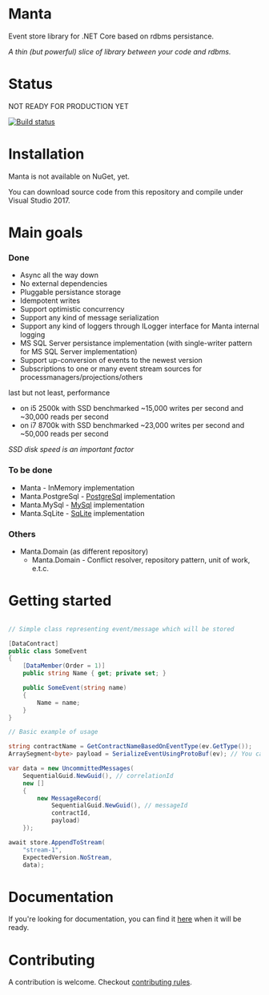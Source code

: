# Manta
Event store library for .NET Core based on rdbms persistance.

*A thin (but powerful) slice of library between your code and rdbms.*

# Status
NOT READY FOR PRODUCTION YET

[![Build status](https://ci.appveyor.com/api/projects/status/rmy0b570j1ur2c58/branch/master?svg=true)](https://ci.appveyor.com/project/dario-l/manta/branch/master)

# Installation
Manta is not available on NuGet, yet.

You can download source code from this repository and compile under Visual Studio 2017.

# Main goals

### Done
 - Async all the way down
 - No external dependencies
 - Pluggable persistance storage
 - Idempotent writes
 - Support optimistic concurrency
 - Support any kind of message serialization
 - Support any kind of loggers through ILogger interface for Manta internal logging
 - MS SQL Server persistance implementation (with single-writer pattern for MS SQL Server implementation)
 - Support up-conversion of events to the newest version
 - Subscriptions to one or many event stream sources for processmanagers/projections/others

last but not least, performance

 - on i5 2500k with SSD benchmarked ~15,000 writes per second and ~30,000 reads per second
 - on i7 8700k with SSD benchmarked ~23,000 writes per second and ~50,000 reads per second

*SSD disk speed is an important factor*

### To be done
 - Manta - InMemory implementation
 - Manta.PostgreSql - [PostgreSql](https://www.postgresql.org/) implementation
 - Manta.MySql - [MySql](https://www.mysql.com/) implementation
 - Manta.SqLite - [SqLite](https://www.sqlite.org/) implementation

### Others
 - Manta.Domain (as different repository)
   - Manta.Domain - Conflict resolver, repository pattern, unit of work, e.t.c.


# Getting started

```c#

// Simple class representing event/message which will be stored

[DataContract]
public class SomeEvent
{
    [DataMember(Order = 1)]
    public string Name { get; private set; }

    public SomeEvent(string name)
    {
        Name = name;
    }
}

// Basic example of usage

string contractName = GetContractNameBasedOnEventType(ev.GetType());
ArraySegment<byte> payload = SerializeEventUsingProtoBuf(ev); // You can use any type of serialization method

var data = new UncommittedMessages(
    SequentialGuid.NewGuid(), // correlationId
    new []
    {
        new MessageRecord(
            SequentialGuid.NewGuid(), // messageId
            contractId,
            payload)
    });

await store.AppendToStream(
    "stream-1",
    ExpectedVersion.NoStream,
    data);
```

# Documentation
If you're looking for documentation, you can find it [here](https://github.com/getmanta/manta/wiki) when it will be ready.

# Contributing
A contribution is welcome. Checkout [contributing rules](https://github.com/GetManta/manta/blob/master/CONTRIBUTING.md).
